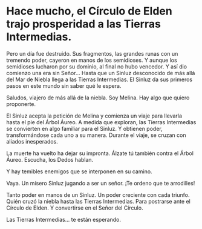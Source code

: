 # Hace mucho, el Círculo de Elden trajo prosperidad a las Tierras Intermedias.
Pero un día fue destruido. Sus fragmentos, las grandes runas con un tremendo poder, cayeron en manos de los semidioses.
Y aunque los semidioses lucharon por su dominio, al final no hubo vencedor.
Y así dio comienzo una era sin Señor...
Hasta que un Sinluz desconocido de más allá del Mar de Niebla llega a las Tierras Intermedias.
El Sinluz da sus primeros pasos en este mundo sin saber qué le espera.

Saludos, viajero de más allá de la niebla. Soy Melina. Hay algo que quiero proponerte.

El Sinluz acepta la petición de Melina y comienza un viaje para llevarla hasta el pie del Árbol Áureo.
A medida que exploran, las Tierras Intermedias se convierten en algo familiar para el Sinluz. Y obtienen poder, transformándose cada uno a su manera.
Durante el viaje, se cruzan con aliados inesperados.

La muerte ha vuelto ha dejar su impronta.
Álzate tú también contra el Árbol Áureo.
Escucha, los Dedos hablan.

Y hay temibles enemigos que se interponen en su camino.

Vaya. Un mísero Sinluz jugando a ser un señor. ¡Te ordeno que te arrodilles!

Tanto poder en manos de un Sinluz. Un poder creciente con cada triunfo.
Quién cruzó la niebla hasta las Tierras Intermedias. Para postrarse ante el Círculo de Elden.
Y convertirse en el Señor del Círculo.

Las Tierras Intermedias... te están esperando.


